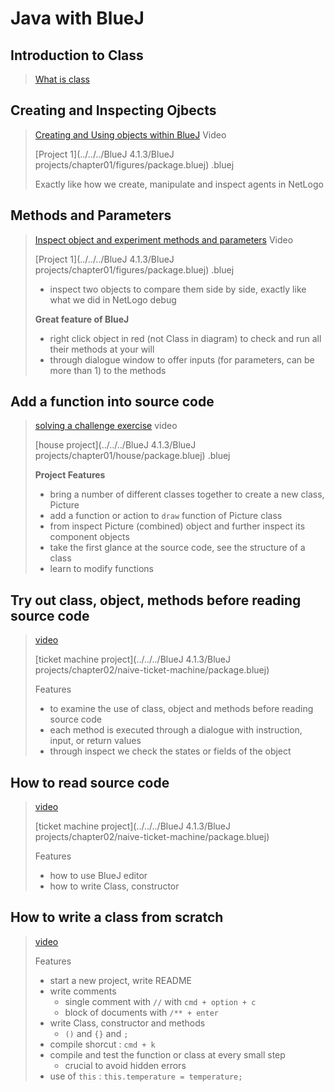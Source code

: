 # Java with BlueJ 

## Introduction to Class 

> [What is class](https://youtu.be/CPUaTT0Xoo4?list=PLYPWr4ErjcnzWB95MVvlKArO6PIfv1fHd)

## Creating and Inspecting Ojbects

> [Creating and Using objects within BlueJ](https://youtu.be/jIm-squNyAs?list=PLYPWr4ErjcnzWB95MVvlKArO6PIfv1fHd)  Video 
>
> [Project 1](../../../BlueJ 4.1.3/BlueJ projects/chapter01/figures/package.bluej) .bluej
>
> Exactly like how we create, manipulate and inspect agents in NetLogo

## Methods and Parameters 

> [Inspect object and experiment methods and parameters](https://youtu.be/hjaFFdpbGoQ?list=PLYPWr4ErjcnzWB95MVvlKArO6PIfv1fHd) Video
>
> [Project 1](../../../BlueJ 4.1.3/BlueJ projects/chapter01/figures/package.bluej) .bluej
>
> - inspect two objects to compare them side by side, exactly like what we did in NetLogo debug
>
> **Great feature of BlueJ** 
>
> - right click object in red (not Class in diagram) to check and run all their methods at your will
> - through dialogue window to offer inputs (for parameters, can be more than 1) to the methods

## Add a function into source code 

> [solving a challenge exercise](https://youtu.be/inZ1pamustg?list=PLYPWr4ErjcnzWB95MVvlKArO6PIfv1fHd)  video 
>
> [house project](../../../BlueJ 4.1.3/BlueJ projects/chapter01/house/package.bluej) .bluej
>
> **Project Features** 
>
> - bring a number of different classes together to create a new class, Picture
> - add a function or action to  `draw` function of Picture class
> - from inspect Picture (combined) object and further inspect its component objects 
> - take the first glance at the source code, see the structure of a class
> - learn to modify functions

## Try out class, object, methods before reading source code 

> [video](https://youtu.be/LIbL64bBO9s?list=PLYPWr4ErjcnzWB95MVvlKArO6PIfv1fHd)
>
> [ticket machine project](../../../BlueJ 4.1.3/BlueJ projects/chapter02/naive-ticket-machine/package.bluej)
>
> Features 
>
> - to examine the use of class, object and methods before reading source code 
> - each method is executed through a dialogue with instruction, input, or return values 
> - through inspect we check the states or fields of the object

## How to read source code 

> [video](https://youtu.be/9goaOqbkC24?list=PLYPWr4ErjcnzWB95MVvlKArO6PIfv1fHd)
>
> [ticket machine project](../../../BlueJ 4.1.3/BlueJ projects/chapter02/naive-ticket-machine/package.bluej)
>
> Features 
>
> - how to use BlueJ editor 
> - how to write Class, constructor

## How to write a class from scratch 

> [video](https://youtu.be/Y9gOv-swR9M?list=PLYPWr4ErjcnzWB95MVvlKArO6PIfv1fHd)
>
> Features
>
> - start a new project, write README 
> - write comments 
>   - single comment with `//` with `cmd + option + c` 
>   - block of documents with `/** + enter`   
> - write Class, constructor and methods 
>   - `()` and `{}`  and `;` 
> - compile shorcut : `cmd + k` 
> - compile and test the function or class at every small step 
>   - crucial to avoid hidden errors 
> - use of `this` : `this.temperature = temperature; `  
